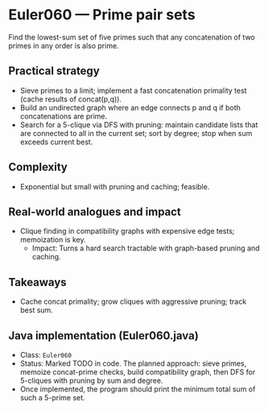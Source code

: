 # Euler060 — Prime pair sets

Find the lowest-sum set of five primes such that any concatenation of two primes in any order is also prime.

## Practical strategy

- Sieve primes to a limit; implement a fast concatenation primality test (cache results of concat(p,q)).
- Build an undirected graph where an edge connects p and q if both concatenations are prime.
- Search for a 5-clique via DFS with pruning: maintain candidate lists that are connected to all in the current set; sort by degree; stop when sum exceeds current best.

## Complexity
- Exponential but small with pruning and caching; feasible.

## Real-world analogues and impact
- Clique finding in compatibility graphs with expensive edge tests; memoization is key.
  - Impact: Turns a hard search tractable with graph-based pruning and caching.

## Takeaways
- Cache concat primality; grow cliques with aggressive pruning; track best sum.


## Java implementation (Euler060.java)

- Class: `Euler060`
- Status: Marked TODO in code. The planned approach: sieve primes, memoize concat-prime checks, build compatibility graph, then DFS for 5-cliques with pruning by sum and degree.
- Once implemented, the program should print the minimum total sum of such a 5-prime set.
